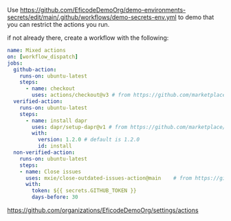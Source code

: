 Use https://github.com/EficodeDemoOrg/demo-environments-secrets/edit/main/.github/workflows/demo-secrets-env.yml
to demo that you can restrict the actions you run.

if not already there, create a workflow with the following:

```yaml
name: Mixed actions
on: [workflow_dispatch]
jobs:
  github-action:
    runs-on: ubuntu-latest
    steps:
      - name: checkout
        uses: actions/checkout@v3 # from https://github.com/marketplace/actions/checkout
  verified-action:
    runs-on: ubuntu-latest
    steps:
      - name: install dapr
        uses: dapr/setup-dapr@v1 # from https://github.com/marketplace/actions/dapr-tool-installer
        with:
          version: 1.2.0 # default is 1.2.0
          id: install
  non-verified-action:
    runs-on: ubuntu-latest
    steps:
    - name: Close issues
      uses: mxie/close-outdated-issues-action@main    # from https://github.com/mxie/close-outdated-issues-action/blob/main/README.md
      with:
        token: ${{ secrets.GITHUB_TOKEN }}
        days-before: 30

```

https://github.com/organizations/EficodeDemoOrg/settings/actions
